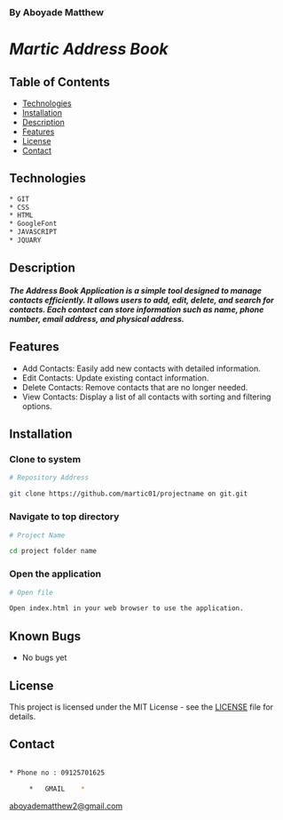 ### By Aboyade Matthew

# _Martic Address Book_


## Table of Contents

- [Technologies](#technologies)
- [Installation](#installation)
- [Description](#description)
- [Features](#features)
- [License](#license)
- [Contact](#contact)






## Technologies
```bash
* GIT
* CSS
* HTML
* GoogleFont
* JAVASCRIPT
* JQUARY
```

## Description

#### _The Address Book Application is a simple tool designed to manage contacts efficiently. It allows users to add, edit, delete, and search for contacts. Each contact can store information such as name, phone number, email address, and physical address._

## Features

* Add Contacts: Easily add new contacts with detailed information. 
* Edit Contacts: Update existing contact information.
* Delete Contacts: Remove contacts that are no longer needed.
* View Contacts: Display a list of all contacts with sorting and filtering options.



## Installation

### Clone to system
```bash
# Repository Address

git clone https://github.com/martic01/projectname on git.git
```
### Navigate to top directory
```bash
# Project Name

cd project folder name

```
### Open the application

```bash
# Open file

Open index.html in your web browser to use the application.
```


## Known Bugs

* No bugs yet

## License

This project is licensed under the MIT License - see the [LICENSE](LICENSE) file for details.

## Contact

```bash

* Phone no : 09125701625

     *   GMAIL    *
```
 aboyadematthew2@gmail.com